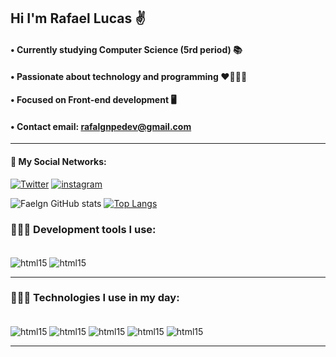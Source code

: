 
## Hi I'm Rafael Lucas ✌️
#### • Currently studying Computer Science (5rd period) 📚
#### • Passionate about technology and programming ❤️👨🏽‍💻
#### • Focused on Front-end development 🖥️
#### • Contact email: rafalgnpedev@gmail.com
<hr>

#### 📌 My Social Networks:
[![Twitter](https://img.shields.io/badge/Twitter-1DA1F2?style=for-the-badge&logo=twitter&logoColor=white)](https://twitter.com/ekotoshi)
[![instagram](https://img.shields.io/badge/Instagram-E4405F?style=for-the-badge&logo=instagram&logoColor=white)](https://www.instagram.com/fael.gn/)

![Faelgn GitHub stats](https://github-readme-stats.vercel.app/api?username=Faelgn&show_icons=true&theme=tokyonight)
[![Top Langs](https://github-readme-stats.vercel.app/api/top-langs/?username=Faelgn&layout=compact&theme=tokyonight)](https://github.com/Faelgn/github-readme-stats)
    
  
### 👨🏽‍💻 Development tools I use:
<div Style="display: inline_block"><br/>
  <img align="center" alt="html15" src="https://img.shields.io/badge/Visual_Studio_Code-0078D4?style=for-the-badge&logo=visual%20studio%20code&logoColor=white"/>
  <img align="center" alt="html15" src="https://img.shields.io/badge/Eclipse-2C2255?style=for-the-badge&logo=eclipse&logoColor=white"/>
  <hr>

  ### 👨🏽‍💻 Technologies I use in my day:
<div Style="display: inline_block"><br/>
  <img align="center" alt="html15" src="https://img.shields.io/badge/C%2B%2B-00599C?style=for-the-badge&logo=c%2B%2B&logoColor=white" />
  <img align="center" alt="html15" src="https://img.shields.io/badge/Java-ED8B00?style=for-the-badge&logo=java&logoColor=white" />
 <img align="center" alt="html15" src="https://img.shields.io/badge/PostgreSQL-316192?style=for-the-badge&logo=postgresql&logoColor=white" />
 <img align="center" alt="html15" src=https://img.shields.io/badge/HTML5-E34F26?style=for-the-badge&logo=html5&logoColor=white />
 <img align="center" alt="html15" src=https://img.shields.io/badge/CSS3-1572B6?style=for-the-badge&logo=css3&logoColor=white/>
  </div>
  <hr>
  

